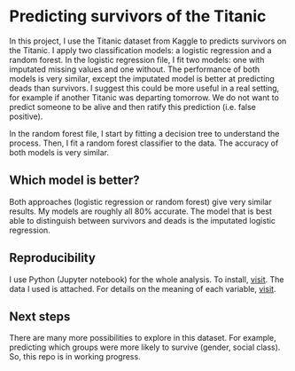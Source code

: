 # Predicting survivors of the Titanic

In this project, I use the Titanic dataset from Kaggle to predicts survivors on the Titanic. I apply two classification models: a logistic regression and a random forest. In the logistic regression file, I fit two models: one with imputated missing values and one without. The performance of both models is very similar, except the imputated model is better at predicting deads than survivors. I suggest this could be more useful in a real setting, for example if another Titanic was departing tomorrow. We do not want to predict someone to be alive and then ratify this prediction (i.e. false positive).


In the random forest file, I start by fitting a decision tree to understand the process. Then, I fit a random forest classifier to the data. The accuracy of both models is very similar.


## Which model is better?

Both approaches (logistic regression or random forest) give very similar results. My models are roughly all 80% accurate. The model that is best able to distinguish between survivors and deads is the imputated logistic regression.


## Reproducibility

I use Python (Jupyter notebook) for the whole analysis. To install, <a href="https://jupyter.readthedocs.io/en/latest/install.html">visit</a>.
The data I used is attached. For details on the meaning of each variable, <a href="https://www.kaggle.com/c/titanic/data">visit</a>.


## Next steps

There are many more possibilities to explore in this dataset. For example, predicting which groups were more likely to survive (gender, social class). So, this repo is in working progress.
